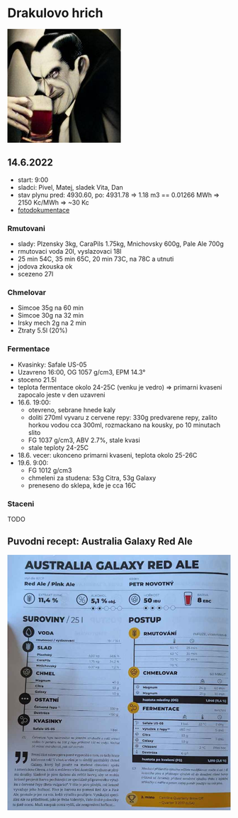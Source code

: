 # Drakulovo hrich

![Navrh loga na etiketu](./fig/drakulovo_hrich_logo.png)

## 14.6.2022
  * start: 9:00
  * sladci: Pivel, Matej, sladek Vita, Dan
  * stav plynu pred: 4930.60, po: 4931.78 => 1.18 m3 == 0.01266 MWh => 2150 Kc/MWh => ~30 Kc
  * [fotodokumentace](https://photos.google.com/share/AF1QipPe3ArMPT9l9A9mMxrP628GOxddz1VKbZxpsiD33a0CRsNH0h28JGGIkqPGwzVHXA?key=OURyOExmWjd0UHlUTnVEcWs5VURzMmstQkhHX1l3)

### Rmutovani
  * slady: Plzensky 3kg, CaraPils 1.75kg, Mnichovsky 600g, Pale Ale 700g
  * rmutovaci voda 20l, vyslazovaci 18l
  * 25 min 54C, 35 min 65C, 20 min 73C, na 78C a utnuti
  * jodova zkouska ok
  * scezeno 27l

### Chmelovar
  * Simcoe 35g na 60 min
  * Simcoe 30g na 32 min
  * Irsky mech 2g na 2 min
  * Ztraty 5.5l (20%)

### Fermentace
  * Kvasinky: Safale US-05
  * Uzavreno 16:00, OG 1057 g/cm3, EPM 14.3°
  * stoceno 21.5l
  * teplota fermentace okolo 24-25C (venku je vedro) => primarni kvaseni zapocalo jeste v den uzavreni
  * 16.6. 19:00:
    * otevreno, sebrane hnede kaly
    * doliti 270ml vyvaru z cervene repy: 330g predvarene repy, zalito horkou vodou cca 300ml, rozmackano na kousky, po 10 minutach slito
    * FG 1037 g/cm3, ABV 2.7%, stale kvasi
    * stale teploty 24-25C
  * 18.6. vecer: ukonceno primarni kvaseni, teplota okolo 25-26C
  * 19.6. 9:00:
    * FG 1012 g/cm3
    * chmeleni za studena: 53g Citra, 53g Galaxy
    * preneseno do sklepa, kde je cca 16C
  
### Staceni
TODO

## Puvodni recept: Australia Galaxy Red Ale
![](./fig/drakulovo_hrich.jpg)
